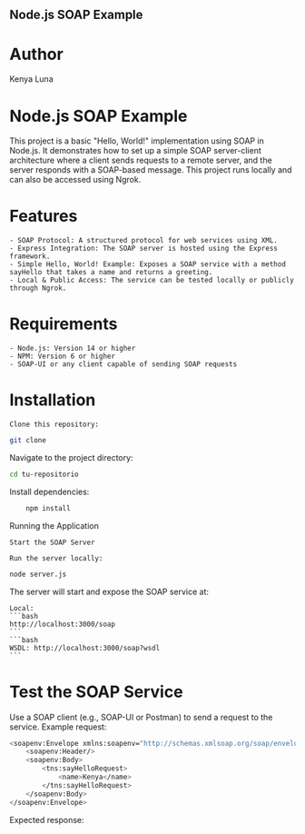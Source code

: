 ## Node.js SOAP Example

# Author
Kenya Luna 

# Node.js SOAP Example

This project is a basic "Hello, World!" implementation using SOAP in Node.js. It demonstrates how to set up a simple SOAP server-client architecture where a client sends requests to a remote server, and the server responds with a SOAP-based message. This project runs locally and can also be accessed using Ngrok.

# Features

    - SOAP Protocol: A structured protocol for web services using XML.
    - Express Integration: The SOAP server is hosted using the Express framework.
    - Simple Hello, World! Example: Exposes a SOAP service with a method sayHello that takes a name and returns a greeting.
    - Local & Public Access: The service can be tested locally or publicly through Ngrok.

# Requirements

    - Node.js: Version 14 or higher
    - NPM: Version 6 or higher
    - SOAP-UI or any client capable of sending SOAP requests
    

# Installation

    Clone this repository:

```bash
git clone 
```

Navigate to the project directory:
```bash
cd tu-repositorio
```
Install dependencies:
```bash
    npm install
```
Running the Application

    Start the SOAP Server

    Run the server locally:
```bash
node server.js
```
The server will start and expose the SOAP service at:

    Local: 
    ```bash
    http://localhost:3000/soap
    ```
    ```bash
    WSDL: http://localhost:3000/soap?wsdl
    ```

# Test the SOAP Service

Use a SOAP client (e.g., SOAP-UI or Postman) to send a request to the service. Example request:
```bash
<soapenv:Envelope xmlns:soapenv="http://schemas.xmlsoap.org/soap/envelope/" xmlns:tns="http://example.com/soap">
    <soapenv:Header/>
    <soapenv:Body>
        <tns:sayHelloRequest>
            <name>Kenya</name>
        </tns:sayHelloRequest>
    </soapenv:Body>
</soapenv:Envelope>
```
Expected response:

